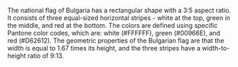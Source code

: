 The national flag of Bulgaria has a rectangular shape with a 3:5 aspect ratio. It consists of three equal-sized horizontal stripes - white at the top, green in the middle, and red at the bottom. The colors are defined using specific Pantone color codes, which are: white (#FFFFFF), green (#00966E), and red (#D62612). The geometric properties of the Bulgarian flag are that the width is equal to 1.67 times its height, and the three stripes have a width-to-height ratio of 9:13.